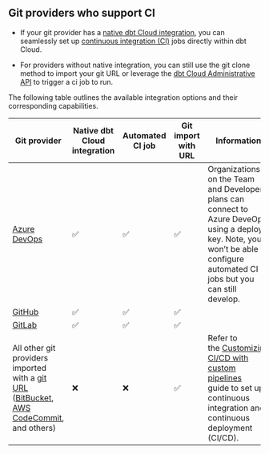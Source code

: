 ## Git providers who support CI

- If your git provider has a [native dbt Cloud integration](/docs/cloud/git/git-configuration-in-dbt-cloud), you can seamlessly set up [continuous integration (CI)](/docs/deploy/ci-jobs) jobs directly within dbt Cloud. 

- For providers without native integration, you can still use the git clone method to import your git URL or leverage the [dbt Cloud Administrative API](/docs/dbt-cloud-apis/admin-cloud-api) to trigger a ci job to run.

The following table outlines the available integration options and their corresponding capabilities.

| **Git provider** | **Native dbt Cloud integration** | **Automated CI job**|**Git import with URL**| **Information**|
| -----------------| ---------------------------------| -------------------------------------------|-----------------------|---------|
|[Azure DevOps](/docs/cloud/git/setup-azure)<br /> <Lifecycle status="enterprise" />|  ✅|  ✅ |  ✅  | Organizations on the Team  and Developer plans can connect to Azure DeveOps using a deploy key. Note, you won’t be able to configure automated CI jobs but you can still develop.|
|[GitHub](/docs/cloud/git/connect-github)<br /> <Lifecycle status="developer,team,enterprise" /> | ✅ | ✅ |  ✅         |                                  
|[GitLab](/docs/cloud/git/connect-gitlab)<br /> <Lifecycle status="developer,team,enterprise" /> | ✅ | ✅ |  ✅         |
|All other git providers imported with a [git URL](/docs/cloud/git/import-a-project-by-git-url) ([BitBucket](/docs/cloud/git/import-a-project-by-git-url#bitbucket), [AWS CodeCommit](/docs/cloud/git/import-a-project-by-git-url#aws-codecommit), and others)| ❌    | ❌    | ✅   | Refer to the [Customizing CI/CD with custom pipelines](/guides/custom-cicd-pipelines?step=1) guide to set up continuous integration and continuous deployment (CI/CD).|

